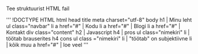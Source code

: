 Tee struktuurist HTML fail


'''
!DOCTYPE HTML
html
    head
        title
        meta charset="utf-8"
    body
        h1 | Minu leht
        ul class="navbar"
            li
                a href="#" | Kodu
            li
                a href="#" | Blogi
            li
                a href="#" | Kontakt
        div class="content"
            h2 | Javascript
            h4 | pros
            ul class="nimekiri"
                li | töötab brauserites
            h4 cons
            ul class ="nimekiri"
                li | "töötab" on subjektiivne
                li | kõik muu
            a href="#" | loe veel
'''
